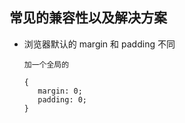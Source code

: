 

## 常见的兼容性以及解决方案

- 浏览器默认的 margin 和 padding 不同
      
      加一个全局的
       
      {
         margin: 0;
         padding: 0;
      }
      
      